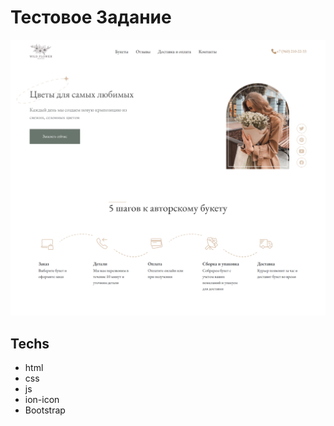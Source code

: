 # Тестовое Задание
<img src="preview.png"></img>

## Techs

- html
- css
- js
- ion-icon
- Bootstrap